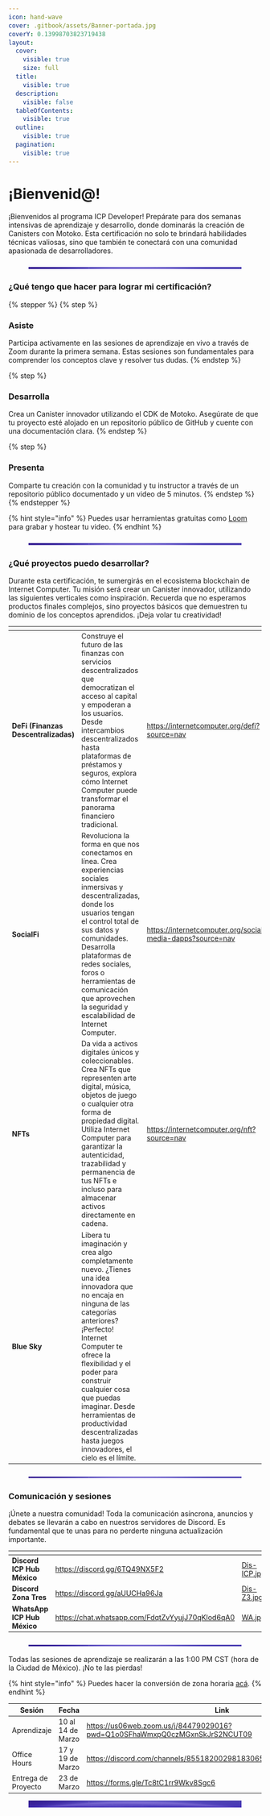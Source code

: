 ```yaml
---
icon: hand-wave
cover: .gitbook/assets/Banner-portada.jpg
coverY: 0.13998703823719438
layout:
  cover:
    visible: true
    size: full
  title:
    visible: true
  description:
    visible: false
  tableOfContents:
    visible: true
  outline:
    visible: true
  pagination:
    visible: true
---
```


# ¡Bienvenid@!

¡Bienvenidos al programa ICP Developer! Prepárate para dos semanas intensivas de aprendizaje y desarrollo, donde dominarás la creación de Canisters con Motoko. Esta certificación no solo te brindará habilidades técnicas valiosas, sino que también te conectará con una comunidad apasionada de desarrolladores.

<figure><img src=".gitbook/assets/Separador.jpg" alt=""><figcaption></figcaption></figure>

### ¿Qué tengo que hacer para lograr mi certificación?

{% stepper %}
{% step %}
### Asiste

Participa activamente en las sesiones de aprendizaje en vivo a través de Zoom durante la primera semana. Estas sesiones son fundamentales para comprender los conceptos clave y resolver tus dudas.
{% endstep %}

{% step %}
### Desarrolla

Crea un Canister innovador utilizando el CDK de Motoko. Asegúrate de que tu proyecto esté alojado en un repositorio público de GitHub y cuente con una documentación clara.
{% endstep %}

{% step %}
### Presenta

Comparte tu creación con la comunidad y tu instructor a través de un repositorio público documentado y un video de 5 minutos.
{% endstep %}
{% endstepper %}

{% hint style="info" %}
Puedes usar herramientas gratuitas como [Loom](https://www.loom.com/) para grabar y hostear tu video.
{% endhint %}

<figure><img src=".gitbook/assets/Separador.jpg" alt=""><figcaption></figcaption></figure>

### ¿Qué proyectos puedo desarrollar?

Durante esta certificación, te sumergirás en el ecosistema blockchain de Internet Computer. Tu misión será crear un Canister innovador, utilizando las siguientes verticales como inspiración. Recuerda que no esperamos productos finales complejos, sino proyectos básicos que demuestren tu dominio de los conceptos aprendidos. ¡Deja volar tu creatividad!

<table data-card-size="large" data-view="cards"><thead><tr><th></th><th></th><th data-type="content-ref"></th><th data-hidden data-card-cover data-type="files"></th><th data-hidden></th><th data-hidden data-card-target data-type="content-ref"></th></tr></thead><tbody><tr><td><strong>DeFi (Finanzas Descentralizadas)</strong></td><td>Construye el futuro de las finanzas con servicios descentralizados que democratizan el acceso al capital y empoderan a los usuarios. Desde intercambios descentralizados hasta plataformas de préstamos y seguros, explora cómo Internet Computer puede transformar el panorama financiero tradicional.</td><td><a href="https://internetcomputer.org/defi?source=nav">https://internetcomputer.org/defi?source=nav</a></td><td><a href=".gitbook/assets/DeFi.jpg">DeFi.jpg</a></td><td></td><td></td></tr><tr><td><strong>SocialFi</strong></td><td>Revoluciona la forma en que nos conectamos en línea. Crea experiencias sociales inmersivas y descentralizadas, donde los usuarios tengan el control total de sus datos y comunidades. Desarrolla plataformas de redes sociales, foros o herramientas de comunicación que aprovechen la seguridad y escalabilidad de Internet Computer.</td><td><a href="https://internetcomputer.org/social-media-dapps?source=nav">https://internetcomputer.org/social-media-dapps?source=nav</a></td><td><a href=".gitbook/assets/SocialFi.jpg">SocialFi.jpg</a></td><td></td><td></td></tr><tr><td><strong>NFTs</strong></td><td>Da vida a activos digitales únicos y coleccionables. Crea NFTs que representen arte digital, música, objetos de juego o cualquier otra forma de propiedad digital. Utiliza Internet Computer para garantizar la autenticidad, trazabilidad y permanencia de tus NFTs e incluso para almacenar activos directamente en cadena.</td><td><a href="https://internetcomputer.org/nft?source=nav">https://internetcomputer.org/nft?source=nav</a></td><td><a href=".gitbook/assets/NFTs.jpg">NFTs.jpg</a></td><td></td><td></td></tr><tr><td><strong>Blue Sky</strong></td><td>Libera tu imaginación y crea algo completamente nuevo. ¿Tienes una idea innovadora que no encaja en ninguna de las categorías anteriores? ¡Perfecto! Internet Computer te ofrece la flexibilidad y el poder para construir cualquier cosa que puedas imaginar. Desde herramientas de productividad descentralizadas hasta juegos innovadores, el cielo es el límite.</td><td></td><td><a href=".gitbook/assets/Blue-Sky.jpg">Blue-Sky.jpg</a></td><td></td><td></td></tr></tbody></table>

<figure><img src=".gitbook/assets/Separador.jpg" alt=""><figcaption></figcaption></figure>

### Comunicación y sesiones

¡Únete a nuestra comunidad! Toda la comunicación asíncrona, anuncios y debates se llevarán a cabo en nuestros servidores de Discord. Es fundamental que te unas para no perderte ninguna actualización importante.

<table data-view="cards"><thead><tr><th></th><th data-type="content-ref"></th><th data-hidden data-card-cover data-type="files"></th></tr></thead><tbody><tr><td><strong>Discord ICP Hub México</strong></td><td><a href="https://discord.gg/6TQ49NX5F2">https://discord.gg/6TQ49NX5F2</a></td><td><a href=".gitbook/assets/Dis-ICP.jpg">Dis-ICP.jpg</a></td></tr><tr><td><strong>Discord Zona Tres</strong></td><td><a href="https://discord.gg/aUUCHa96Ja">https://discord.gg/aUUCHa96Ja</a></td><td><a href=".gitbook/assets/Dis-Z3.jpg">Dis-Z3.jpg</a></td></tr><tr><td><strong>WhatsApp ICP Hub México</strong></td><td><a href="https://chat.whatsapp.com/FdqtZvYyujJ70qKlod6qA0">https://chat.whatsapp.com/FdqtZvYyujJ70qKlod6qA0</a></td><td><a href=".gitbook/assets/WA.jpg">WA.jpg</a></td></tr></tbody></table>

<figure><img src=".gitbook/assets/Separador.jpg" alt=""><figcaption></figcaption></figure>

Todas las sesiones de aprendizaje se realizarán a las 1:00 PM CST (hora de la Ciudad de México). ¡No te las pierdas!

{% hint style="info" %}
Puedes hacer la conversión de zona horaria [acá](https://www.worldtimebuddy.com/?pl=1\&lid=3530597,3435910,3646738,3117735\&h=3530597\&hf=1).
{% endhint %}

<table><thead><tr><th>Sesión</th><th>Fecha</th><th data-type="content-ref">Link</th></tr></thead><tbody><tr><td>Aprendizaje</td><td>10 al 14 de Marzo</td><td><a href="https://us06web.zoom.us/j/84479029016?pwd=Q1o0SFhaWmxpQ0czMGxnSkJrS2NCUT09">https://us06web.zoom.us/j/84479029016?pwd=Q1o0SFhaWmxpQ0czMGxnSkJrS2NCUT09</a></td></tr><tr><td>Office Hours</td><td>17 y 19 de Marzo</td><td><a href="https://discord.com/channels/855182002981830656/1105937337634005135">https://discord.com/channels/855182002981830656/1105937337634005135</a></td></tr><tr><td>Entrega de Proyecto</td><td>23 de Marzo</td><td><a href="https://forms.gle/Tc8tC1rr9Wkv8Sgc6">https://forms.gle/Tc8tC1rr9Wkv8Sgc6</a></td></tr></tbody></table>

<figure><img src=".gitbook/assets/Separador2.jpg" alt=""><figcaption></figcaption></figure>
